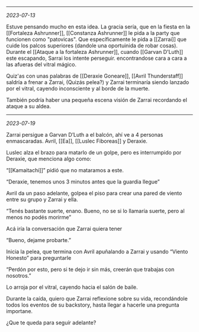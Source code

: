  
---
*2023-07-13*

Estuve pensando mucho en esta idea. La gracia sería, que en la fiesta en la [[Fortaleza Ashrunner]], [[Constanza Ashrunner]] le pida a la party que funcionen como "patovicas". Que específicamente le pida a [[Zarrai]] que cuide los palcos superiores (dandole una oportuinida de robar cosas). Durante el [[Ataque a la fortaleza Ashrunner]], cuando [[Garvan D'Luth]] este escapando, Sarrai los intente perseguir. encontrandose cara a cara a las afueras del vitral mágico.

Quiz'as con unas palabras de [[Deraxie Goneare]], [[Avril Thunderstaff]] saldría a frenar a Zarrai, (Quizás pelea?) y Zarrai terminaría siendo lanzado por el vitral, cayendo inconsciente y al borde de la muerte.

También podría haber una pequeña escena visión de Zarrai recordando el ataque a su aldea.

---
*2023-07-19*

Zarrai persigue a Garvan D’Luth a el balcón, ahí ve a 4 personas enmascaradas. Avril, [[Ea]], [[Luslec Fiboreas]] y Deraxie.

Luslec alza el brazo para matarlo de un golpe, pero es interrumpido por Deraxie, que menciona algo como:

“[[Kamaitachi]]” pidió que no mataramos a este.

“Deraxie, tenemos unos 3 minutos antes que la guardia llegue”

Avril da un paso adelante, golpea el piso para crear una pared de viento entre su grupo y Zarrai y ella.

“Tenés bastante suerte, enano. Bueno, no se si lo llamaría suerte, pero al menos no podés morirme”

Acá iría la conversación que Zarrai quiera tener

“Bueno, dejame probarte.”

Inicia la pelea, que termina con Avril apuñalando a Zarrai y usando “Viento Honesto” para preguntarle


“Perdón por esto, pero si te dejo ir sin más, creerán que trabajas con nosotros.”

Lo arroja por el vitral, cayendo hacia el salón de baile.

Durante la caída, quiero que Zarrai reflexione sobre su vida, recondándole todos los eventos de su backstory, hasta llegar a hacerle una pregunta importane.

¿Que te queda para seguír adelante?